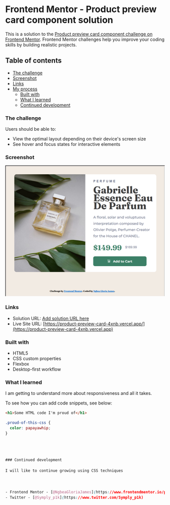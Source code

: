 # Frontend Mentor - Product preview card component solution

This is a solution to the [Product preview card component challenge on Frontend Mentor](https://www.frontendmentor.io/challenges/product-preview-card-component-GO7UmttRfa). Frontend Mentor challenges help you improve your coding skills by building realistic projects. 

## Table of contents

  - [The challenge](#the-challenge)
  - [Screenshot](#screenshot)
  - [Links](#links)
- [My process](#my-process)
  - [Built with](#built-with)
  - [What I learned](#what-i-learned)
  - [Continued development](#continued-development)


### The challenge

Users should be able to:

- View the optimal layout depending on their device's screen size
- See hover and focus states for interactive elements

### Screenshot

![](./images/My%20Screenshot%20for%20preview%20Page.png)


### Links

- Solution URL: [Add solution URL here](https://your-solution-url.com)
- Live Site URL: [https://product-preview-card-4xnb.vercel.app/](https://product-preview-card-4xnb.vercel.app)


### Built with

- HTML5 
- CSS custom properties
- Flexbox
- Desktop-first workflow


### What I learned

I am getting to understand more about responsiveness and all it takes.

To see how you can add code snippets, see below:

```html
<h1>Some HTML code I'm proud of</h1>
```
```css
.proud-of-this-css {
  color: papayawhip;
}




### Continued development

I will like to continue growing using CSS techniques 



- Frontend Mentor - [@NgbeaGloriaJames](https://www.frontendmentor.io/profile/NgbeaGloriaJames) 
- Twitter - [@Symply_p1k](https://www.twitter.com/Symply_p1k)


